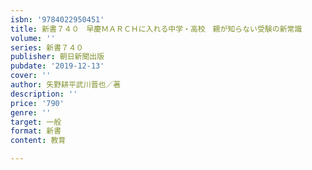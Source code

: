 ```yaml
---
isbn: '9784022950451'
title: 新書７４０　早慶ＭＡＲＣＨに入れる中学・高校　親が知らない受験の新常識
volume: ''
series: 新書７４０
publisher: 朝日新聞出版
pubdate: '2019-12-13'
cover: ''
author: 矢野耕平武川晋也／著
description: ''
price: '790'
genre: ''
target: 一般
format: 新書
content: 教育

---
```

